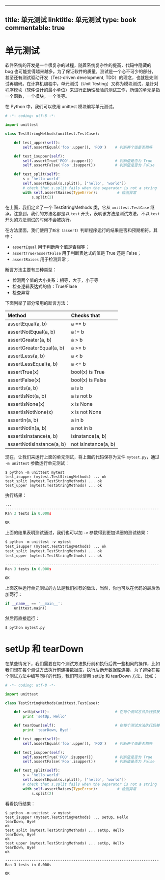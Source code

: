 
---
title: 单元测试
linktitle: 单元测试
type: book
commentable: true
---

# 单元测试

软件系统的开发是一个很复杂的过程，随着系统复杂性的提高，代码中隐藏的 bug 也可能变得越来越多。为了保证软件的质量，测试是一个必不可少的部分，甚至还有测试驱动开发（Test-driven development, TDD）的理念，也就是先测试再编码。在计算机编程中，单元测试（Unit Testing）又称为模块测试，是针对程序模块（软件设计的最小单位）来进行正确性检验的测试工作，所谓的单元是指一个函数，一个模块，一个类等。

在 Python 中，我们可以使用 unittest 模块编写单元测试。

```py
# -*- coding: utf-8 -*-

import unittest

class TestStringMethods(unittest.TestCase):

    def test_upper(self):
        self.assertEqual('foo'.upper(), 'FOO')    # 判断两个值是否相等

    def test_isupper(self):
        self.assertTrue('FOO'.isupper())          # 判断值是否为 True
        self.assertFalse('Foo'.isupper())         # 判断值是否为 False

    def test_split(self):
        s = 'hello world'
        self.assertEqual(s.split(), ['hello', 'world'])
        # check that s.split fails when the separator is not a string
        with self.assertRaises(TypeError):         # 检测异常
            s.split(2)
```

在上面，我们定义了一个 TestStringMethods 类，它从 `unittest.TestCase` 继承。注意到，我们的方法名都是以 `test` 开头，表明该方法是测试方法，不以 `test` 开头的方法测试的时候不会被执行。

在方法里面，我们使用了`断言（assert）`判断程序运行的结果是否和预期相符。其中：

- `assertEqual` 用于判断两个值是否相等；
- `assertTrue/assertFalse` 用于判断表达式的值是 True 还是 False；
- `assertRaises` 用于检测异常；

断言方法主要有三种类型：

- 检测两个值的大小关系：相等，大于，小于等
- 检查逻辑表达式的值：True/Flase
- 检查异常

下面列举了部分常用的断言方法：

| Method                    | Checks that          |
| :------------------------ | :------------------- |
| assertEqual(a, b)         | a == b               |
| assertNotEqual(a, b)      | a != b               |
| assertGreater(a, b)       | a > b                |
| assertGreaterEqual(a, b)  | a >= b               |
| assertLess(a, b)          | a < b                |
| assertLessEqual(a, b)     | a <= b               |
| assertTrue(x)             | bool(x) is True      |
| assertFalse(x)            | bool(x) is False     |
| assertIs(a, b)            | a is b               |
| assertIsNot(a, b)         | a is not b           |
| assertIsNone(x)           | x is None            |
| assertIsNotNone(x)        | x is not None        |
| assertIn(a, b)            | a in b               |
| assertNotIn(a, b)         | a not in b           |
| assertIsInstance(a, b)    | isinstance(a, b)     |
| assertNotIsInstance(a, b) | not isinstance(a, b) |

现在，让我们来运行上面的单元测试，将上面的代码保存为文件 `mytest.py`，通过 `-m unittest` 参数运行单元测试：

```
$ python -m unittest mytest
test_isupper (mytest.TestStringMethods) ... ok
test_split (mytest.TestStringMethods) ... ok
test_upper (mytest.TestStringMethods) ... ok
```

执行结果：

```python
...
----------------------------------------------------------------------
Ran 3 tests in 0.000s

OK
```

上面的结果表明测试通过，我们也可以加 `-v` 参数得到更加详细的测试结果：

```python
$ python -m unittest -v mytest
test_isupper (mytest.TestStringMethods) ... ok
test_split (mytest.TestStringMethods) ... ok
test_upper (mytest.TestStringMethods) ... ok

----------------------------------------------------------------------
Ran 3 tests in 0.000s

OK
```

上面这种运行单元测试的方法是我们推荐的做法，当然，你也可以在代码的最后添加两行：

```python
if __name__ == '__main__':
    unittest.main()
```

然后再直接运行：

```python
$ python mytest.py
```

# setUp 和 tearDown

在某些情况下，我们需要在每个测试方法执行前和执行后做一些相同的操作，比如我们想在每个测试方法执行前连接数据库，执行后断开数据库连接，为了避免在每个测试方法中编写同样的代码，我们可以使用 setUp 和 tearDown 方法，比如：

```python
# -*- coding: utf-8 -*-

import unittest

class TestStringMethods(unittest.TestCase):

    def setUp(self):                              # 在每个测试方法执行前被调用
        print 'setUp, Hello'

    def tearDown(self):                           # 在每个测试方法执行后被调用
        print 'tearDown, Bye!'

    def test_upper(self):
        self.assertEqual('foo'.upper(), 'FOO')    # 判断两个值是否相等

    def test_isupper(self):
        self.assertTrue('FOO'.isupper())          # 判断值是否为 True
        self.assertFalse('Foo'.isupper())         # 判断值是否为 False

    def test_split(self):
        s = 'hello world'
        self.assertEqual(s.split(), ['hello', 'world'])
        # check that s.split fails when the separator is not a string
        with self.assertRaises(TypeError):         # 检测异常
            s.split(2)
```

看看执行结果：

```
$ python -m unittest -v mytest
test_isupper (mytest.TestStringMethods) ... setUp, Hello
tearDown, Bye!
ok
test_split (mytest.TestStringMethods) ... setUp, Hello
tearDown, Bye!
ok
test_upper (mytest.TestStringMethods) ... setUp, Hello
tearDown, Bye!
ok

----------------------------------------------------------------------
Ran 3 tests in 0.000s

OK
```

    